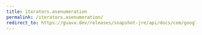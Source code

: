```yaml
---
title: iterators.asenumeration
permalink: /iterators.asenumeration/
redirect_to: https://guava.dev/releases/snapshot-jre/api/docs/com/google/common/collect/Iterators.html#asEnumeration-java.util.Iterator-
---
```

